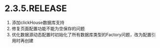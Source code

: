 # 2.3.5.RELEASE

1. 添加clickHouse数据库支持
2. 修复页面配置功能不能为空保存的问题
3. 优化数据源动态配置时初始化了所有数据库类型的Factory问题，改为配置引用时再创建
